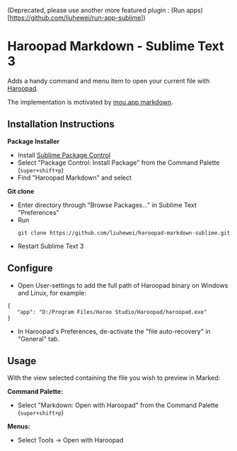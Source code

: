 
(Deprecated, please use another more featured plugin : (Run apps)[https://github.com/liuhewei/run-app-sublime])

# Haroopad Markdown - Sublime Text 3

Adds a handy command and menu item to open your current file with [Haroopad](http://pad.haroopress.com/).

The implementation is motivated by [mou.app markdown](https://github.com/rwoody/mou-markdown-sublime).

## Installation Instructions

**Package Installer**

* Install [Sublime Package Control](http://wbond.net/sublime_packages/package_control)
* Select "Package Control: Install Package" from the Command Palette (`super+shift+p`)
* Find "Haroopad Markdown" and select

**Git clone**
* Enter directory through "Browse Packages..." in Sublime Text "Preferences"
* Run
    ```
    git clone https://github.com/liuhewei/haroopad-markdown-sublime.git
    ```
* Restart Sublime Text 3

## Configure
* Open User-settings to add the full path of Haroopad binary on Windows and Linux, for example:

```
{
   "app": "D:/Program Files/Haroo Studio/Haroopad/haroopad.exe"
}
```

* In Haroopad's Preferences, de-activate the "file auto-recovery" in "General" tab.

## Usage

With the view selected containing the file you wish to preview in Marked:

**Command Palette:**

* Select "Markdown: Open with Haroopad" from the Command Palette (`super+shift+p`)

**Menus:**

* Select Tools → Open with Haroopad


